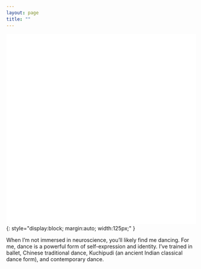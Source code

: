 ```yaml
---
layout: page
title: ""
---
```

![Dancing](./assets/dance.png){: style="display:block; margin:auto; width:125px;" }
<p> When I’m not immersed in neuroscience, you’ll likely find me dancing. For me, dance is a powerful form of self-expression and identity. I’ve trained in ballet, Chinese traditional dance, Kuchipudi (an ancient Indian classical dance form), and contemporary dance.</p>

